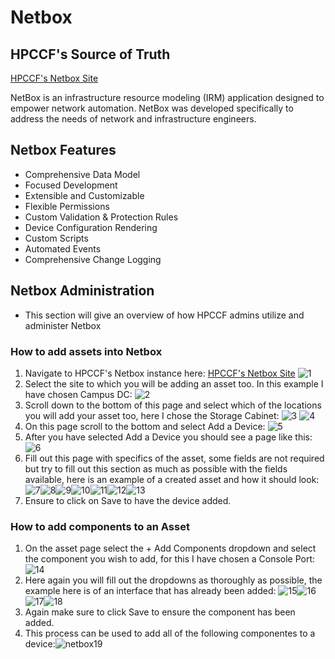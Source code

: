 # Netbox
## HPCCF's Source of Truth
[HPCCF's Netbox Site](https://netbox.hpc.ucdavis.edu/dcim/sites/)

NetBox is an infrastructure resource modeling (IRM) application designed to empower network automation. NetBox was developed specifically to address the needs of network and infrastructure engineers.

## Netbox Features

- Comprehensive Data Model
- Focused Development
- Extensible and Customizable
- Flexible Permissions
- Custom Validation & Protection Rules
- Device Configuration Rendering
- Custom Scripts
- Automated Events
- Comprehensive Change Logging

## Netbox Administration

- This section will give an overview of how HPCCF admins utilize and administer Netbox

### How to add assets into Netbox

1. Navigate to HPCCF's Netbox instance here: [HPCCF's Netbox Site](https://netbox.hpc.ucdavis.edu/dcim/sites/) ![1](../img/netbox1.jpeg)
2. Select the site to which you will be adding an asset too. In this example I have chosen Campus DC: ![2](../img/netbox2.jpeg)
3. Scroll down to the bottom of this page and select which of the locations you will add your asset too, here I chose the Storage Cabinet: ![3](../img/netbox3.jpeg) ![4](../img/netbox4.jpeg)
4. On this page scroll to the bottom and select Add a Device: ![5](../img/netbox5.jpeg)
5. After you have selected Add a Device you should see a page like this: ![6](../img/netbox6.jpeg)
6. Fill out this page with specifics of the asset, some fields are not required but try to fill out this section as much as possible with the fields available, here is an example of a created asset and how it should look: ![7](../img/netbox7.jpeg)![8](../img/netbox8.jpeg)![9](../img/netbox9.jpeg)![10](../img/netbox10.jpeg)![11](../img/netbox11.jpeg)![12](../img/netbox12.jpeg)![13](../img/netbox13.jpeg)
7. Ensure to click on Save to have the device added.

### How to add components to an Asset

1. On the asset page select the + Add Components dropdown and select the component you wish to add, for this I have chosen a Console Port: ![14](../img/netbox14.jpeg)
2. Here again you will fill out the dropdowns as thoroughly as possible, the example here is of an interface that has already been added: ![15](../img/netbox15.jpeg)![16](../img/netbox16.jpeg)![17](../img/netbox17.jpeg)![18](../img/netbox18.jpeg)
3. Again make sure to click Save to ensure the component has been added.
4. This process can be used to add all of the following componentes to a device:![netbox19](../img/netbox19.jpeg)